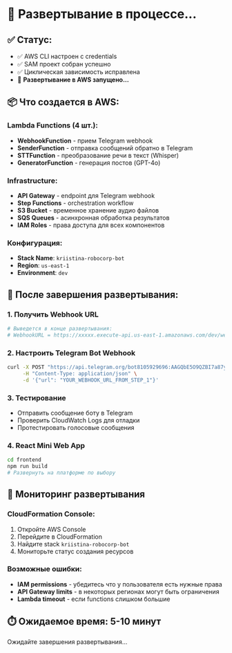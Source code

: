 # 🚀 Развертывание в процессе...

## ✅ Статус:
- ✅ AWS CLI настроен с credentials
- ✅ SAM проект собран успешно  
- ✅ Циклическая зависимость исправлена
- 🔄 **Развертывание в AWS запущено...**

## 📦 Что создается в AWS:

### Lambda Functions (4 шт.):
- **WebhookFunction** - прием Telegram webhook
- **SenderFunction** - отправка сообщений обратно в Telegram
- **STTFunction** - преобразование речи в текст (Whisper)
- **GeneratorFunction** - генерация постов (GPT-4o)

### Infrastructure:
- **API Gateway** - endpoint для Telegram webhook
- **Step Functions** - orchestration workflow
- **S3 Bucket** - временное хранение аудио файлов
- **SQS Queues** - асинхронная обработка результатов
- **IAM Roles** - права доступа для всех компонентов

### Конфигурация:
- **Stack Name**: `kriistina-robocorp-bot`
- **Region**: `us-east-1`
- **Environment**: `dev`

## 🎯 После завершения развертывания:

### 1. Получить Webhook URL
```bash
# Выведется в конце развертывания:
# WebhookURL = https://xxxxx.execute-api.us-east-1.amazonaws.com/dev/webhook
```

### 2. Настроить Telegram Bot Webhook
```bash
curl -X POST "https://api.telegram.org/bot8105929696:AAGQbE5O9QZBI7a87yfmImNcgoyJd9FzaaA/setWebhook" \
     -H "Content-Type: application/json" \
     -d '{"url": "YOUR_WEBHOOK_URL_FROM_STEP_1"}'
```

### 3. Тестирование
- Отправить сообщение боту в Telegram
- Проверить CloudWatch Logs для отладки
- Протестировать голосовые сообщения

### 4. React Mini Web App
```bash
cd frontend
npm run build
# Развернуть на платформе по выбору
```

## 🔧 Мониторинг развертывания

### CloudFormation Console:
1. Откройте AWS Console
2. Перейдите в CloudFormation
3. Найдите stack `kriistina-robocorp-bot`
4. Мониторьте статус создания ресурсов

### Возможные ошибки:
- **IAM permissions** - убедитесь что у пользователя есть нужные права
- **API Gateway limits** - в некоторых регионах могут быть ограничения
- **Lambda timeout** - если functions слишком большие

## ⏱️ Ожидаемое время: 5-10 минут

Ожидайте завершения развертывания... 